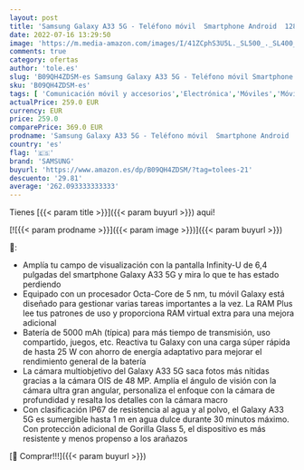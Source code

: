 ```yaml
---
layout: post
title: 'Samsung Galaxy A33 5G - Teléfono móvil  Smartphone Android  128 GB  Color Negro  Versión Española '
date: 2022-07-16 13:29:50
image: 'https://m.media-amazon.com/images/I/41ZCphS3U5L._SL500_._SL400_.jpg'
comments: true
category: ofertas
author: 'tole.es'
slug: 'B09QH4ZDSM-es Samsung Galaxy A33 5G - Teléfono móvil Smartphone Android...'
sku: 'B09QH4ZDSM-es'
tags: [ 'Comunicación móvil y accesorios','Electrónica','Móviles','Móviles y smartphones libres','android','samsung','🇪🇸', ]
actualPrice: 259.0 EUR
currency: EUR
price: 259.0
comparePrice: 369.0 EUR
prodname: 'Samsung Galaxy A33 5G - Teléfono móvil  Smartphone Android  128 GB  Color Negro  Versión Española '
country: 'es'
flag: '🇪🇸'
brand: 'SAMSUNG'
buyurl: 'https://www.amazon.es/dp/B09QH4ZDSM/?tag=tolees-21'
descuento: '29.81'
average: '262.093333333333'
---
```


Tienes [{{< param title >}}]({{< param buyurl >}}) aqui!

[![{{< param prodname >}}]({{< param image >}})]({{< param buyurl >}})

🔎:

- Amplía tu campo de visualización con la pantalla Infinity-U de 6,4 pulgadas del smartphone Galaxy A33 5G y mira lo que te has estado perdiendo
- Equipado con un procesador Octa-Core de 5 nm, tu móvil Galaxy está diseñado para gestionar varias tareas importantes a la vez. La RAM Plus lee tus patrones de uso y proporciona RAM virtual extra para una mejora adicional
- Batería de 5000 mAh (típica) para más tiempo de transmisión, uso compartido, juegos, etc. Reactiva tu Galaxy con una carga súper rápida de hasta 25 W con ahorro de energía adaptativo para mejorar el rendimiento general de la batería
- La cámara multiobjetivo del Galaxy A33 5G saca fotos más nítidas gracias a la cámara OIS de 48 MP. Amplía el ángulo de visión con la cámara ultra gran angular, personaliza el enfoque con la cámara de profundidad y resalta los detalles con la cámara macro
- Con clasificación IP67 de resistencia al agua y al polvo, el Galaxy A33 5G es sumergible hasta 1 m en agua dulce durante 30 minutos máximo. Con protección adicional de Gorilla Glass 5, el dispositivo es más resistente y menos propenso a los arañazos

[🛒 Comprar!!!]({{< param buyurl >}})
